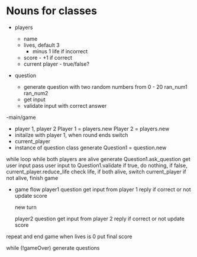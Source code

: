 # Nouns for classes
- players
  - name
  - lives, default 3
    - minus 1 life if incorrect
  - score - +1 if correct
  - current player - true/false?


- question
  - generate question with two random numbers from 0 - 20
  ran_num1
  ran_num2
  - get input
  - validate input with correct answer

-main/game
 - player 1, player 2
  Player 1 = players.new
  Player 2 = players.new
- initailze with player 1, when round ends switch
- current_player
- instance of question class generate
  Question1 = question.new

while loop while both players are alive
 generate Question1.ask_question
 get user input
 pass user input to Question1.validate
 if true, do nothing, if false, current_player.reduce_life
 check life, if both alive, switch current_player
  if not alive, finish game


- game flow
  player1 question
  get input from player 1
  reply if correct or not
  update score

  new turn

  player2 question
  get input from player 2
  reply if correct or not
  update score

repeat and end game when lives is 0
put final score


while (!gameOver)
  generate questions
  